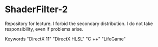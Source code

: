 # ShaderFilter-2

Repository for lecture.
I forbid the secondary distribution.
I do not take responsibility, even if problems arise.

Keywords "DirectX 11" "DirectX HLSL" "C ++" "LifeGame"
